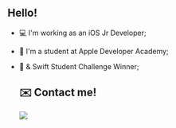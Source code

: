 

##  Hello!

- 💻 I'm working as an iOS Jr Developer;
- 🍎 I'm a student at Apple Developer Academy;
- 🏅 & Swift Student Challenge Winner;

  ## ✉️  Contact me! 
  
  <a href="https://www.linkedin.com/in/thaxz" target="_blank"><img src="https://img.shields.io/badge/-LinkedIn-%230077B5?style=for-the-badge&logo=linkedin&logoColor=white" target="_blank"></a> 
  ##
    
  
